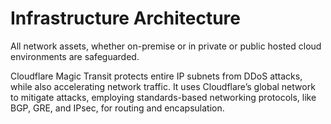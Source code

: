 # Infrastructure Architecture

All network assets, whether on-premise or in private or public hosted cloud environments are safeguarded.

Cloudflare Magic Transit protects entire IP subnets from DDoS attacks, while also accelerating network traffic. It uses Cloudflare’s global network to mitigate attacks, employing standards-based networking protocols, like BGP, GRE, and IPsec, for routing and encapsulation.
